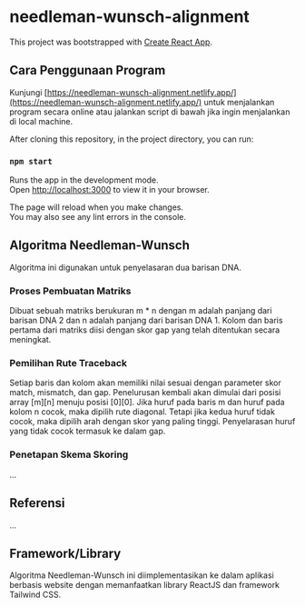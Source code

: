# needleman-wunsch-alignment

This project was bootstrapped with [Create React App](https://github.com/facebook/create-react-app).

## Cara Penggunaan Program
Kunjungi [https://needleman-wunsch-alignment.netlify.app/](https://needleman-wunsch-alignment.netlify.app/) untuk menjalankan program secara online atau jalankan script di bawah jika ingin menjalankan di local machine.

After cloning this repository, in the project directory, you can run:

### `npm start`

Runs the app in the development mode.\
Open [http://localhost:3000](http://localhost:3000) to view it in your browser.

The page will reload when you make changes.\
You may also see any lint errors in the console.

## Algoritma Needleman-Wunsch
Algoritma ini digunakan untuk penyelasaran dua barisan DNA.
### Proses Pembuatan Matriks
Dibuat sebuah matriks berukuran m * n dengan m adalah panjang dari barisan DNA 2 dan n adalah panjang dari barisan DNA 1. Kolom dan baris pertama dari matriks diisi dengan skor gap yang telah ditentukan secara meningkat.
### Pemilihan Rute Traceback
Setiap baris dan kolom akan memiliki nilai sesuai dengan parameter skor match, mismatch, dan gap. Penelurusan kembali akan dimulai dari posisi array [m][n] menuju posisi [0][0]. Jika huruf pada baris m dan huruf pada kolom n cocok, maka dipilih rute diagonal. Tetapi jika kedua huruf tidak cocok, maka dipilih arah dengan skor yang paling tinggi. Penyelarasan huruf yang tidak cocok termasuk ke dalam gap.
### Penetapan Skema Skoring
...

## Referensi
...

## Framework/Library
Algoritma Needleman-Wunsch ini diimplementasikan ke dalam aplikasi berbasis website dengan memanfaatkan library ReactJS dan framework Tailwind CSS.
